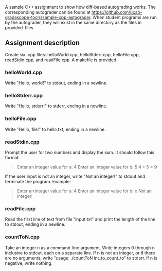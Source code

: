 A sample C++ assignment to show how diff-based autograding works. The corresponding autograder can be found at https://github.com/ucsb-gradescope-tools/sample-cpp-autograder. When student programs are run by the autograder, they will exist in the same directory as the files in provided-files.


## Assignment description

Create six .cpp files: helloWorld.cpp, helloStderr.cpp, helloFile.cpp, readStdin.cpp, and readFile.cpp. A makefile is provided.

### helloWorld.cpp

Write "Hello, world!" to stdout, ending in a newline.

### helloStderr.cpp

Write "Hello, stderr!" to stderr, ending in a newline.

### helloFile.cpp

Write "Hello, file!" to hello.txt, ending in a newline.

### readStdin.cpp

Prompt the user for two numbers and display the sum. It should follow this format:

> Enter an integer value for a: 4
> Enter an integer value for b: 5
> 4 + 5 = 9
>

If the user input is not an integer, write "Not an integer!" to stdout and terminate the program. Example:

> Enter an integer value for a: 4
> Enter an integer value for b: e
> Not an integer!
>

### readFile.cpp

Read the first line of text from file "input.txt" and print the length of the line to stdout, ending in a newline.

### countToN.cpp

Take an integer n as a command-line argument. Write integers 0 through n inclusive to stdout, each on a separate line. If n is not an integer, or if there are no arguments, write "usage: ./countToN int_to_count_to" to stderr. If n is negative, write nothing.